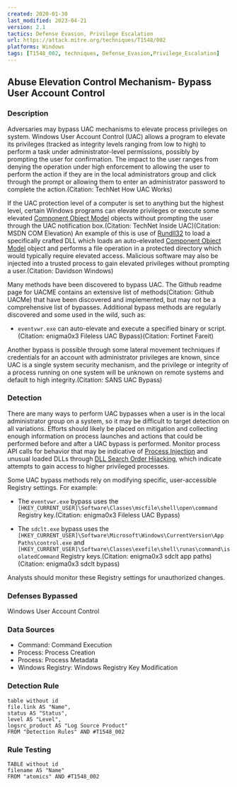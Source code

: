 ```yaml
---
created: 2020-01-30
last_modified: 2023-04-21
version: 2.1
tactics: Defense Evasion, Privilege Escalation
url: https://attack.mitre.org/techniques/T1548/002
platforms: Windows
tags: [T1548_002, techniques, Defense_Evasion,Privilege_Escalation]
---
```


## Abuse Elevation Control Mechanism- Bypass User Account Control

### Description

Adversaries may bypass UAC mechanisms to elevate process privileges on system. Windows User Account Control (UAC) allows a program to elevate its privileges (tracked as integrity levels ranging from low to high) to perform a task under administrator-level permissions, possibly by prompting the user for confirmation. The impact to the user ranges from denying the operation under high enforcement to allowing the user to perform the action if they are in the local administrators group and click through the prompt or allowing them to enter an administrator password to complete the action.(Citation: TechNet How UAC Works)

If the UAC protection level of a computer is set to anything but the highest level, certain Windows programs can elevate privileges or execute some elevated [Component Object Model](https://attack.mitre.org/techniques/T1559/001) objects without prompting the user through the UAC notification box.(Citation: TechNet Inside UAC)(Citation: MSDN COM Elevation) An example of this is use of [Rundll32](https://attack.mitre.org/techniques/T1218/011) to load a specifically crafted DLL which loads an auto-elevated [Component Object Model](https://attack.mitre.org/techniques/T1559/001) object and performs a file operation in a protected directory which would typically require elevated access. Malicious software may also be injected into a trusted process to gain elevated privileges without prompting a user.(Citation: Davidson Windows)

Many methods have been discovered to bypass UAC. The Github readme page for UACME contains an extensive list of methods(Citation: Github UACMe) that have been discovered and implemented, but may not be a comprehensive list of bypasses. Additional bypass methods are regularly discovered and some used in the wild, such as:

* <code>eventvwr.exe</code> can auto-elevate and execute a specified binary or script.(Citation: enigma0x3 Fileless UAC Bypass)(Citation: Fortinet Fareit)

Another bypass is possible through some lateral movement techniques if credentials for an account with administrator privileges are known, since UAC is a single system security mechanism, and the privilege or integrity of a process running on one system will be unknown on remote systems and default to high integrity.(Citation: SANS UAC Bypass)

### Detection

There are many ways to perform UAC bypasses when a user is in the local administrator group on a system, so it may be difficult to target detection on all variations. Efforts should likely be placed on mitigation and collecting enough information on process launches and actions that could be performed before and after a UAC bypass is performed. Monitor process API calls for behavior that may be indicative of [Process Injection](https://attack.mitre.org/techniques/T1055) and unusual loaded DLLs through [DLL Search Order Hijacking](https://attack.mitre.org/techniques/T1574/001), which indicate attempts to gain access to higher privileged processes.

Some UAC bypass methods rely on modifying specific, user-accessible Registry settings. For example:

* The <code>eventvwr.exe</code> bypass uses the <code>[HKEY_CURRENT_USER]\Software\Classes\mscfile\shell\open\command</code> Registry key.(Citation: enigma0x3 Fileless UAC Bypass)

* The <code>sdclt.exe</code> bypass uses the <code>[HKEY_CURRENT_USER]\Software\Microsoft\Windows\CurrentVersion\App Paths\control.exe</code> and <code>[HKEY_CURRENT_USER]\Software\Classes\exefile\shell\runas\command\isolatedCommand</code> Registry keys.(Citation: enigma0x3 sdclt app paths)(Citation: enigma0x3 sdclt bypass)

Analysts should monitor these Registry settings for unauthorized changes.

### Defenses Bypassed

Windows User Account Control

### Data Sources

  - Command: Command Execution
  -  Process: Process Creation
  -  Process: Process Metadata
  -  Windows Registry: Windows Registry Key Modification
### Detection Rule

```dataview
table without id
file.link AS "Name",
status AS "Status",
level AS "Level",
logsrc_product AS "Log Source Product"
FROM "Detection Rules" AND #T1548_002
```

### Rule Testing

```dataview
TABLE without id
filename AS "Name"
FROM "atomics" AND #T1548_002
```
